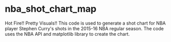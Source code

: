 # nba_shot_chart_map
Hot Fire!! Pretty Visuals!! This code is used to generate a shot chart for NBA player Stephen Curry's shots in the 2015-16 NBA regular season. The code uses the NBA API and matplotlib library to create the chart.

